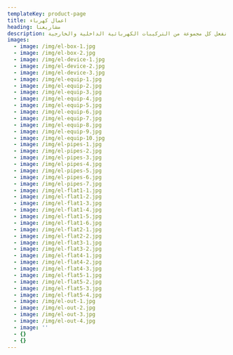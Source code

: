 ```yaml
---
templateKey: product-page
title: اعمال كهرباء
heading: مشاريعنا
description: نفعل كل مجموعة من التركيبات الكهربائية الداخلية والخارجية.
images:
  - image: /img/el-box-1.jpg
  - image: /img/el-box-2.jpg
  - image: /img/el-device-1.jpg
  - image: /img/el-device-2.jpg
  - image: /img/el-device-3.jpg
  - image: /img/el-equip-1.jpg
  - image: /img/el-equip-2.jpg
  - image: /img/el-equip-3.jpg
  - image: /img/el-equip-4.jpg
  - image: /img/el-equip-5.jpg
  - image: /img/el-equip-6.jpg
  - image: /img/el-equip-7.jpg
  - image: /img/el-equip-8.jpg
  - image: /img/el-equip-9.jpg
  - image: /img/el-equip-10.jpg
  - image: /img/el-pipes-1.jpg
  - image: /img/el-pipes-2.jpg
  - image: /img/el-pipes-3.jpg
  - image: /img/el-pipes-4.jpg
  - image: /img/el-pipes-5.jpg
  - image: /img/el-pipes-6.jpg
  - image: /img/el-pipes-7.jpg
  - image: /img/el-flat1-1.jpg
  - image: /img/el-flat1-2.jpg
  - image: /img/el-flat1-3.jpg
  - image: /img/el-flat1-4.jpg
  - image: /img/el-flat1-5.jpg
  - image: /img/el-flat1-6.jpg
  - image: /img/el-flat2-1.jpg
  - image: /img/el-flat2-2.jpg
  - image: /img/el-flat3-1.jpg
  - image: /img/el-flat3-2.jpg
  - image: /img/el-flat4-1.jpg
  - image: /img/el-flat4-2.jpg
  - image: /img/el-flat4-3.jpg
  - image: /img/el-flat5-1.jpg
  - image: /img/el-flat5-2.jpg
  - image: /img/el-flat5-3.jpg
  - image: /img/el-flat5-4.jpg
  - image: /img/el-out-1.jpg
  - image: /img/el-out-2.jpg
  - image: /img/el-out-3.jpg
  - image: /img/el-out-4.jpg
  - image: ''
  - {}
  - {}
---
```


